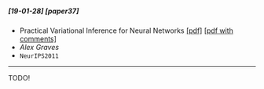 ##### [19-01-28] [paper37]
- Practical Variational Inference for Neural Networks [[pdf]](https://www.cs.toronto.edu/~graves/nips_2011.pdf) [[pdf with comments]]()
- *Alex Graves*
- `NeurIPS2011`

****

TODO!
